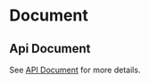 # Document

## Api Document

See <a href="/docs/index.html" target="_blank">API Document</a> for more details.